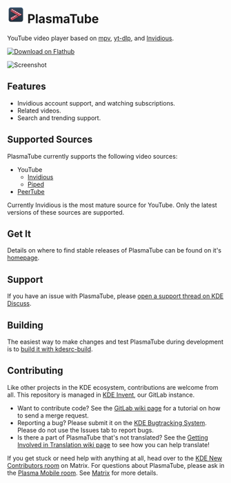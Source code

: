 <!--
SPDX-FileCopyrightText: 2019 Linus Jahn <lnj@kaidan.im>
SPDX-FileCopyrightText: 2021 Carl Schwan <carl@carlschwan.eu>

SPDX-License-Identifier: CC0-1.0
-->

# <img src="org.kde.plasmatube.svg" width="40"/> PlasmaTube

YouTube video player based on [mpv](https://mpv.io/), [yt-dlp](https://github.com/yt-dlp/yt-dlp), and [Invidious](https://github.com/iv-org/invidious).

<a href='https://flathub.org/apps/details/org.kde.plasmatube'><img width='190px' alt='Download on Flathub' src='https://flathub.org/assets/badges/flathub-badge-i-en.png'/></a>

![Screenshot](https://cdn.kde.org/screenshots/plasmatube/plasmatube.png)

## Features

* Invidious account support, and watching subscriptions.
* Related videos.
* Search and trending support.

## Supported Sources

PlasmaTube currently supports the following video sources:

* YouTube
  * [Invidious](https://invidious.io/)
  * [Piped](https://github.com/TeamPiped/Piped)
* [PeerTube](https://joinpeertube.org/)

Currently Invidious is the most mature source for YouTube. Only the latest versions of these sources are supported.

## Get It

Details on where to find stable releases of PlasmaTube can be found on it's
[homepage](https://apps.kde.org/plasmatube).

## Support

If you have an issue with PlasmaTube, please [open a support thread on KDE Discuss](https://discuss.kde.org/c/help/6).

## Building

The easiest way to make changes and test PlasmaTube during development is to [build it with kdesrc-build](https://community.kde.org/Get_Involved/development/Build_software_with_kdesrc-build).

## Contributing

Like other projects in the KDE ecosystem, contributions are welcome from all. This repository is managed in [KDE Invent](https://invent.kde.org/multimedia/plasmatube), our GitLab instance.

* Want to contribute code? See the [GitLab wiki page](https://community.kde.org/Infrastructure/GitLab) for a tutorial on how to send a merge request.
* Reporting a bug? Please submit it on the [KDE Bugtracking System](https://bugs.kde.org/enter_bug.cgi?format=guided&product=plasmatube). Please do not use the Issues
  tab to report bugs.
* Is there a part of PlasmaTube that's not translated? See the [Getting Involved in Translation wiki page](https://community.kde.org/Get_Involved/translation) to see how
  you can help translate!

If you get stuck or need help with anything at all, head over to the [KDE New Contributors room](https://go.kde.org/matrix/#/#kde-welcome:kde.org) on Matrix. For questions about PlasmaTube, please ask in the [Plasma Mobile room](https://go.kde.org/matrix/#/#plasmamobile:kde.org). See [Matrix](https://community.kde.org/Matrix) for more details.
